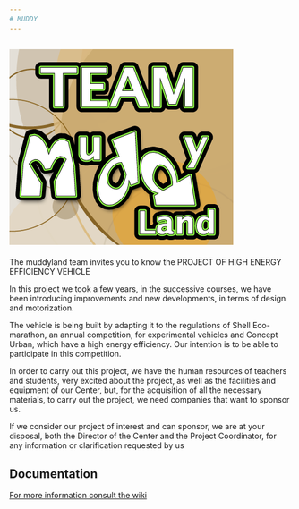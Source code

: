 ```yaml
---
# MUDDY
---
```

![](https://github.com/carlobre/MuddyCar/raw/master/Logo/Equipo.png)
---
The muddyland team invites you to know the PROJECT OF HIGH ENERGY EFFICIENCY VEHICLE

In this project we took a few years, in the successive courses, we have been introducing improvements and new developments, in terms of design and motorization.

The vehicle is being built by adapting it to the regulations of Shell Eco-marathon, an annual competition, for experimental vehicles and Concept Urban, which have a high energy efficiency. Our intention is to be able to participate in this competition.

In order to carry out this project, we have the human resources of teachers and students, very excited about the project, as well as the facilities and equipment of our Center, but, for the acquisition of all the necessary materials, to carry out the project, we need companies that want to sponsor us.

If we consider our project of interest and can sponsor, we are at your disposal, both the Director of the Center and the Project Coordinator, for any information or clarification requested by us



## Documentation

[For more information consult the wiki](https://github.com/carlobre/MuddyCar/wiki)
